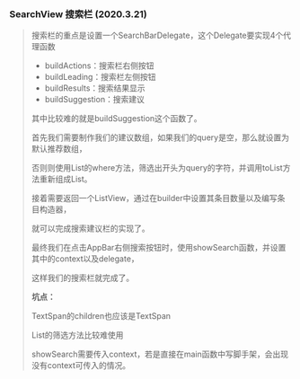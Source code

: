 ### SearchView 搜索栏 (2020.3.21)

> 搜索栏的重点是设置一个SearchBarDelegate，这个Delegate要实现4个代理函数
>
> - buildActions：搜索栏右侧按钮
> - buildLeading：搜索栏左侧按钮
> - buildResults：搜索结果显示
> - buildSuggestion：搜索建议
>
> 其中比较难的就是buildSuggestion这个函数了。
>
> 首先我们需要制作我们的建议数组，如果我们的query是空，那么就设置为默认推荐数组，
>
> 否则则使用List的where方法，筛选出开头为query的字符，并调用toList方法重新组成List。
>
> 接着需要返回一个ListView，通过在builder中设置其条目数量以及编写条目构造器，
>
> 就可以完成搜索建议栏的实现了。
>
> 最终我们在点击AppBar右侧搜索按钮时，使用showSearch函数，并设置其中的context以及delegate，
>
> 这样我们的搜索栏就完成了。
>
> **坑点：**
>
> TextSpan的children也应该是TextSpan
>
> List的筛选方法比较难使用
>
> showSearch需要传入context，若是直接在main函数中写脚手架，会出现没有context可传入的情况。